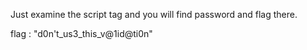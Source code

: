 Just examine the script tag and you will find password and flag there.

flag : "d0n't_us3_this_v@1id@ti0n"